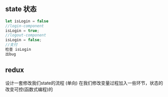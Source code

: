 ## state 状态 
```js
let isLogin = false
//login-component
isLogin = true;
//logout-component
isLogin = false;
//支付
检查 isLogin
出bug
```
## redux
设计一套修改我们state的流程 (单向)
在我们修改变量过程加入一些环节，状态的改变可控(函数式编程)的


## 